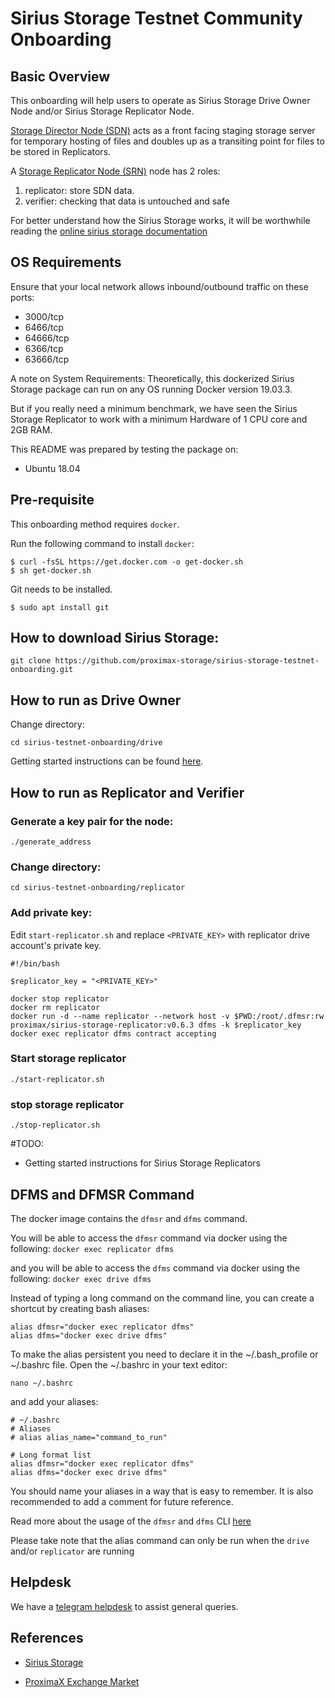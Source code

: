 # Sirius Storage Testnet Community Onboarding

## Basic Overview
This onboarding will help users to operate as Sirius Storage Drive Owner Node and/or Sirius Storage Replicator Node.

[Storage Director Node (SDN)](https://storagedocs.xpxsirius.io/docs/roles/owner/) acts as a front facing staging storage server for temporary hosting of files and doubles up as a transiting point for files to be stored in Replicators.  

A [Storage Replicator Node (SRN)](https://storagedocs.xpxsirius.io/docs/roles/replicator/) node has 2 roles:

1) replicator: store SDN data.
2) verifier: checking that data is untouched and safe

For better understand how the Sirius Storage works, it will be worthwhile reading the [online sirius storage documentation](https://storagedocs.xpxsirius.io/) 


## OS Requirements
Ensure that your local network allows inbound/outbound traffic on these ports:
- 3000/tcp
- 6466/tcp
- 64666/tcp
- 6366/tcp
- 63666/tcp

A note on System Requirements:
Theoretically, this dockerized Sirius Storage package can run on any OS running Docker version 19.03.3.

But if you really need a minimum benchmark, we have seen the Sirius Storage Replicator to work with a minimum Hardware of 1 CPU core and 2GB RAM.

This README was prepared by testing the package on:
- Ubuntu 18.04


## Pre-requisite
This onboarding method requires `docker`.  

Run the following command to install `docker`:
```
$ curl -fsSL https://get.docker.com -o get-docker.sh
$ sh get-docker.sh
```

Git needs to be installed.
```
$ sudo apt install git
```


## How to download Sirius Storage:

```
git clone https://github.com/proximax-storage/sirius-storage-testnet-onboarding.git
```

## How to run as Drive Owner 

Change directory:
```
cd sirius-testnet-onboarding/drive
```

Getting started instructions can be found [here](./drive/README.md).

## How to run as Replicator and Verifier

### Generate a key pair for the node:
```
./generate_address
```

### Change directory:
```
cd sirius-testnet-onboarding/replicator
```

### Add private key:

Edit `start-replicator.sh` and replace `<PRIVATE_KEY>` with replicator drive account's private key.

```
#!/bin/bash

$replicator_key = "<PRIVATE_KEY>"

docker stop replicator
docker rm replicator
docker run -d --name replicator --network host -v $PWD:/root/.dfmsr:rw proximax/sirius-storage-replicator:v0.6.3 dfms -k $replicator_key
docker exec replicator dfms contract accepting
```

### Start storage replicator
```
./start-replicator.sh
```

### stop storage replicator
```
./stop-replicator.sh
```

#TODO: 
- Getting started instructions for Sirius Storage Replicators

## DFMS and DFMSR Command
The docker image contains the `dfmsr` and `dfms` command. 

You will be able to access the `dfmsr` command via docker using the following:
`docker exec replicator dfms` 

and you will be able to access the `dfms` command via docker using the following:
`docker exec drive dfms` 

Instead of typing a long command on the command line, you can create a shortcut by creating bash aliases:
```
alias dfmsr="docker exec replicator dfms"
alias dfms="docker exec drive dfms"
```

To make the alias persistent you need to declare it in the ~/.bash_profile or ~/.bashrc file. Open the ~/.bashrc in your text editor:
```
nano ~/.bashrc
```
and add your aliases:

```
# ~/.bashrc
# Aliases
# alias alias_name="command_to_run"

# Long format list
alias dfmsr="docker exec replicator dfms"
alias dfms="docker exec drive dfms"
```

You should name your aliases in a way that is easy to remember. It is also recommended to add a comment for future reference.

Read more about the usage of the `dfmsr` and `dfms` CLI [here](https://storagedocs.xpxsirius.io/)

Please take note that the alias command can only be run when the `drive` and/or `replicator` are running

## Helpdesk
We have a [telegram helpdesk](https://t.me/proximaxhelpdesk) to assist general queries.


## References
- [Sirius Storage](https://storagedocs.xpxsirius.io/)

- [ProximaX Exchange Market](https://storagedocs.xpxsirius.io/docs/built_in_features/exchange/)

